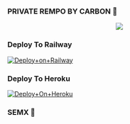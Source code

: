 ### PRIVATE REMPO BY CARBON 💙


<p align="center"><a href="https://t.me/itz_Carbon"><img src="https://telegra.ph/file/5710e8c2dbeec9d06eb22.jpg"></a></p>




### Deploy To Railway

[![Deploy+on+Railway](https://railway.app/button.svg)](https://railway.app/new/template?template=https://github.com/BlackVirusOfficial/CarbonMusic&envs=API_ID,API_HASH,BOT_TOKEN,STRING_SESSION)


### Deploy To Heroku

[![Deploy+On+Heroku](https://www.herokucdn.com/deploy/button.svg)](https://heroku.com/deploy?template=https://github.com/BlackVirusOfficial/CarbonMusic)




### SEMX 🥺
